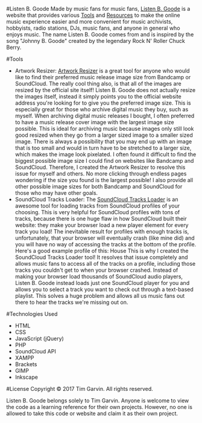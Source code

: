 #Listen B. Goode
Made by music fans for music fans, [Listen B. Goode](http://listenbgoode.000webhostapp.com/ "Listen B. Goode") is a website that provides various [Tools](http://listenbgoode.000webhostapp.com/tools/ "Tools | Listen B. Goode") and [Resources](http://listenbgoode.000webhostapp.com/resources/ "Resources | Listen B. Goode") to make the online music experience easier and more convenient for music archivists, hobbyists, radio stations, DJs, music fans, and anyone in general who enjoys music. The name Listen B. Goode comes from and is inspired by the song "Johnny B. Goode" created by the legendary Rock N' Roller Chuck Berry.

#Tools
* Artwork Resizer: [Artwork Resizer](http://listenbgoode.000webhostapp.com/tools/artwork-resizer/ "Artwork Resizer | Listen B. Goode") is a great tool for anyone who would like to find their preferred music release image size from Bandcamp or SoundCloud. The really cool thing also, is that all of the images are resized by the official site itself! Listen B. Goode does not actually resize the images itself, instead it simply points you to the official website address you're looking for to give you the preferred image size. This is especially great for those who archive digital music they buy, such as myself. When archiving digital music releases I bought, I often preferred to have a music release cover image with the largest image size possible. This is ideal for archiving music because images only still look good resized when they go from a larger sized image to a smaller sized image. There is always a possibility that you may end up with an image that is too small and would in turn have to be stretched to a larger size, which makes the image look pixelated. I often found it difficult to find the biggest possible image size I could find on websites like Bandcamp and SoundCloud. Therefore, I created the Artwork Resizer to resolve this issue for myself and others. No more clicking through endless pages wondering if the size you found is the largest possible! I also provide all other possible image sizes for both Bandcamp and SoundCloud for those who may have other goals.
* SoundCloud Tracks Loader: The [SoundCloud Tracks Loader](http://listenbgoode.000webhostapp.com/tools/soundcloud-tracks-loader/ "SoundCloud Tracks Loader | Listen B. Goode") is an awesome tool for loading tracks from SoundCloud profiles of your choosing. This is very helpful for SoundCloud profiles with tons of tracks, because there is one huge flaw in how SoundCloud built their website: they make your browser load a new player element for every track you load! The inevitable result for profiles with enough tracks is, unfortunately, that your browser will eventually crash (like mine did) and you will have no way of accessing the tracks at the bottom of the profile. Here's a good example profile of this: House This is why I created the SoundCloud Tracks Loader tool! It resolves that issue completely and allows music fans to access all of the tracks on a profile, including those tracks you couldn't get to when your browser crashed. Instead of making your browser load thousands of SoundCloud audio players, Listen B. Goode instead loads just one SoundCloud player for you and allows you to select a track you want to check out through a text-based playlist. This solves a huge problem and allows all us music fans out there to hear the tracks we're missing out on.

#Technologies Used
* HTML
* CSS
* JavaScript (jQuery)
* PHP
* SoundCloud API
* XAMPP
* Brackets
* GIMP
* Inkscape

#License
Copyright © 2017 Tim Garvin. All rights reserved.

Listen B. Goode belongs solely to Tim Garvin. Anyone is welcome to view the code as a learning reference for their own projects. However, no one is allowed to take this code or website and claim it as their own project.